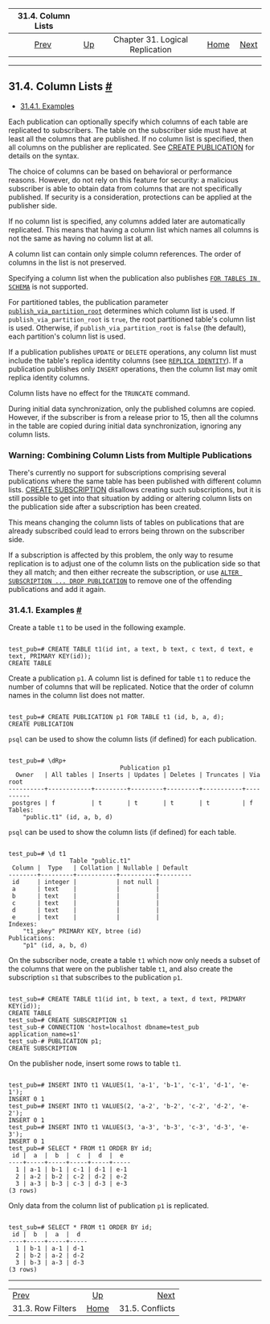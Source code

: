 <!--?xml version="1.0" encoding="UTF-8" standalone="no"?-->

|                        31.4. Column Lists                        |                                                                  |                                 |                                                       |                                                               |
| :--------------------------------------------------------------: | :--------------------------------------------------------------- | :-----------------------------: | ----------------------------------------------------: | ------------------------------------------------------------: |
| [Prev](logical-replication-row-filter.html "31.3. Row Filters")  | [Up](logical-replication.html "Chapter 31. Logical Replication") | Chapter 31. Logical Replication | [Home](index.html "PostgreSQL 17devel Documentation") |  [Next](logical-replication-conflicts.html "31.5. Conflicts") |

***

## 31.4. Column Lists [#](#LOGICAL-REPLICATION-COL-LISTS)

*   [31.4.1. Examples](logical-replication-col-lists.html#LOGICAL-REPLICATION-COL-LIST-EXAMPLES)

Each publication can optionally specify which columns of each table are replicated to subscribers. The table on the subscriber side must have at least all the columns that are published. If no column list is specified, then all columns on the publisher are replicated. See [CREATE PUBLICATION](sql-createpublication.html "CREATE PUBLICATION") for details on the syntax.

The choice of columns can be based on behavioral or performance reasons. However, do not rely on this feature for security: a malicious subscriber is able to obtain data from columns that are not specifically published. If security is a consideration, protections can be applied at the publisher side.

If no column list is specified, any columns added later are automatically replicated. This means that having a column list which names all columns is not the same as having no column list at all.

A column list can contain only simple column references. The order of columns in the list is not preserved.

Specifying a column list when the publication also publishes [`FOR TABLES IN SCHEMA`](sql-createpublication.html#SQL-CREATEPUBLICATION-FOR-TABLES-IN-SCHEMA) is not supported.

For partitioned tables, the publication parameter [`publish_via_partition_root`](sql-createpublication.html#SQL-CREATEPUBLICATION-WITH-PUBLISH-VIA-PARTITION-ROOT) determines which column list is used. If `publish_via_partition_root` is `true`, the root partitioned table's column list is used. Otherwise, if `publish_via_partition_root` is `false` (the default), each partition's column list is used.

If a publication publishes `UPDATE` or `DELETE` operations, any column list must include the table's replica identity columns (see [`REPLICA IDENTITY`](sql-altertable.html#SQL-ALTERTABLE-REPLICA-IDENTITY)). If a publication publishes only `INSERT` operations, then the column list may omit replica identity columns.

Column lists have no effect for the `TRUNCATE` command.

During initial data synchronization, only the published columns are copied. However, if the subscriber is from a release prior to 15, then all the columns in the table are copied during initial data synchronization, ignoring any column lists.

### Warning: Combining Column Lists from Multiple Publications

There's currently no support for subscriptions comprising several publications where the same table has been published with different column lists. [CREATE SUBSCRIPTION](sql-createsubscription.html "CREATE SUBSCRIPTION") disallows creating such subscriptions, but it is still possible to get into that situation by adding or altering column lists on the publication side after a subscription has been created.

This means changing the column lists of tables on publications that are already subscribed could lead to errors being thrown on the subscriber side.

If a subscription is affected by this problem, the only way to resume replication is to adjust one of the column lists on the publication side so that they all match; and then either recreate the subscription, or use [`ALTER SUBSCRIPTION ... DROP PUBLICATION`](sql-altersubscription.html#SQL-ALTERSUBSCRIPTION-PARAMS-SETADDDROP-PUBLICATION) to remove one of the offending publications and add it again.

### 31.4.1. Examples [#](#LOGICAL-REPLICATION-COL-LIST-EXAMPLES)

Create a table `t1` to be used in the following example.

```

test_pub=# CREATE TABLE t1(id int, a text, b text, c text, d text, e text, PRIMARY KEY(id));
CREATE TABLE
```

Create a publication `p1`. A column list is defined for table `t1` to reduce the number of columns that will be replicated. Notice that the order of column names in the column list does not matter.

```

test_pub=# CREATE PUBLICATION p1 FOR TABLE t1 (id, b, a, d);
CREATE PUBLICATION
```

`psql` can be used to show the column lists (if defined) for each publication.

```

test_pub=# \dRp+
                               Publication p1
  Owner   | All tables | Inserts | Updates | Deletes | Truncates | Via root
----------+------------+---------+---------+---------+-----------+----------
 postgres | f          | t       | t       | t       | t         | f
Tables:
    "public.t1" (id, a, b, d)
```

`psql` can be used to show the column lists (if defined) for each table.

```

test_pub=# \d t1
                 Table "public.t1"
 Column |  Type   | Collation | Nullable | Default
--------+---------+-----------+----------+---------
 id     | integer |           | not null |
 a      | text    |           |          |
 b      | text    |           |          |
 c      | text    |           |          |
 d      | text    |           |          |
 e      | text    |           |          |
Indexes:
    "t1_pkey" PRIMARY KEY, btree (id)
Publications:
    "p1" (id, a, b, d)
```

On the subscriber node, create a table `t1` which now only needs a subset of the columns that were on the publisher table `t1`, and also create the subscription `s1` that subscribes to the publication `p1`.

```

test_sub=# CREATE TABLE t1(id int, b text, a text, d text, PRIMARY KEY(id));
CREATE TABLE
test_sub=# CREATE SUBSCRIPTION s1
test_sub-# CONNECTION 'host=localhost dbname=test_pub application_name=s1'
test_sub-# PUBLICATION p1;
CREATE SUBSCRIPTION
```

On the publisher node, insert some rows to table `t1`.

```

test_pub=# INSERT INTO t1 VALUES(1, 'a-1', 'b-1', 'c-1', 'd-1', 'e-1');
INSERT 0 1
test_pub=# INSERT INTO t1 VALUES(2, 'a-2', 'b-2', 'c-2', 'd-2', 'e-2');
INSERT 0 1
test_pub=# INSERT INTO t1 VALUES(3, 'a-3', 'b-3', 'c-3', 'd-3', 'e-3');
INSERT 0 1
test_pub=# SELECT * FROM t1 ORDER BY id;
 id |  a  |  b  |  c  |  d  |  e
----+-----+-----+-----+-----+-----
  1 | a-1 | b-1 | c-1 | d-1 | e-1
  2 | a-2 | b-2 | c-2 | d-2 | e-2
  3 | a-3 | b-3 | c-3 | d-3 | e-3
(3 rows)
```

Only data from the column list of publication `p1` is replicated.

```

test_sub=# SELECT * FROM t1 ORDER BY id;
 id |  b  |  a  |  d
----+-----+-----+-----
  1 | b-1 | a-1 | d-1
  2 | b-2 | a-2 | d-2
  3 | b-3 | a-3 | d-3
(3 rows)
```

***

|                                                                  |                                                                  |                                                               |
| :--------------------------------------------------------------- | :--------------------------------------------------------------: | ------------------------------------------------------------: |
| [Prev](logical-replication-row-filter.html "31.3. Row Filters")  | [Up](logical-replication.html "Chapter 31. Logical Replication") |  [Next](logical-replication-conflicts.html "31.5. Conflicts") |
| 31.3. Row Filters                                                |       [Home](index.html "PostgreSQL 17devel Documentation")      |                                               31.5. Conflicts |
